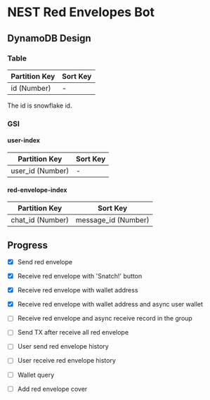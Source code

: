 # NEST Red Envelopes Bot

## DynamoDB Design

### Table 

| Partition Key | Sort Key |
|---------------|----------|
| id (Number)   | -        |

The id is snowflake id.

### GSI

#### user-index

| Partition Key    | Sort Key |
|------------------|----------|
| user_id (Number) | -        |

#### red-envelope-index

| Partition Key    | Sort Key            |
|------------------|---------------------|
| chat_id (Number) | message_id (Number) |

## Progress

- [x] Send red envelope
- [x] Receive red envelope with 'Snatch!' button
- [x] Receive red envelope with wallet address
- [x] Receive red envelope with wallet address and async user wallet
- [ ] Receive red envelope and async receive record in the group
- [ ] Send TX after receive all red envelope 
- [ ] User send red envelope history
- [ ] User receive red envelope history
- [ ] Wallet query 
- [ ] Add red envelope cover 

